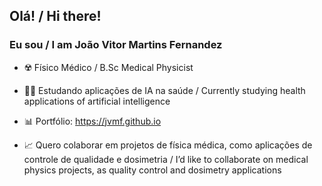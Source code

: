 ## Olá! /  Hi there! 
### Eu sou / I am João Vitor Martins Fernandez

- ☢️ Físico Médico / B.Sc Medical Physicist

- 👨‍💻 Estudando aplicações de IA na saúde / Currently studying health applications of artificial intelligence
      
- 📊 Portfólio: https://jvmf.github.io

- 📈 Quero colaborar em projetos de física médica, como aplicações de controle de qualidade e dosimetria / I’d like to collaborate on medical physics projects, as quality control and dosimetry applications
